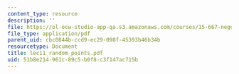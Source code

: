 ```yaml
---
content_type: resource
description: ''
file: https://ol-ocw-studio-app-qa.s3.amazonaws.com/courses/15-667-negotiation-and-conflict-management-spring-2001/51b8e214961c89c5b0f8c3f147ac715b_lec11_random_points.pdf
file_type: application/pdf
parent_uid: cbc0844b-ccd9-ec29-098f-45393b46b34b
resourcetype: Document
title: lec11_random_points.pdf
uid: 51b8e214-961c-89c5-b0f8-c3f147ac715b
---
```

